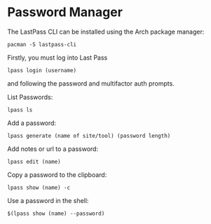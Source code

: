 # Password Manager

The LastPass CLI can be installed using the Arch package manager:

``` shell
pacman -S lastpass-cli
```

Firstly, you must log into Last Pass

``` shell
lpass login (username)
```

and following the password and multifactor auth prompts.

List Passwords:

``` shell
lpass ls
```

Add a password:

``` shell
lpass generate (name of site/tool) (password length)
```

Add notes or url to a password:

``` shell 
lpass edit (name)
```

Copy a password to the clipboard:

``` shell
lpass show (name) -c
```

Use a password in the shell:

``` shell
$(lpass show (name) --password)
```
